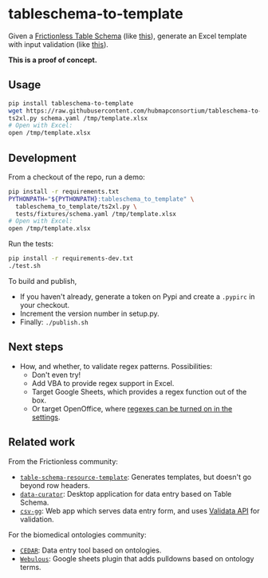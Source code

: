 # tableschema-to-template

Given a [Frictionless Table Schema](https://specs.frictionlessdata.io/table-schema/)
(like [this](https://raw.githubusercontent.com/hubmapconsortium/tableschema-to-template/main/tests/fixtures/schema.yaml)),
generate an Excel template with input validation
(like [this](https://raw.githubusercontent.com/hubmapconsortium/tableschema-to-template/main/tests/fixtures/template.xlsx)).

**This is a proof of concept.**

## Usage

```sh
pip install tableschema-to-template
wget https://raw.githubusercontent.com/hubmapconsortium/tableschema-to-template/main/tests/fixtures/schema.yaml
ts2xl.py schema.yaml /tmp/template.xlsx
# Open with Excel:
open /tmp/template.xlsx
```

## Development

From a checkout of the repo, run a demo:
```sh
pip install -r requirements.txt
PYTHONPATH="${PYTHONPATH}:tableschema_to_template" \
  tableschema_to_template/ts2xl.py \
  tests/fixtures/schema.yaml /tmp/template.xlsx
# Open with Excel:
open /tmp/template.xlsx
```

Run the tests:
```sh
pip install -r requirements-dev.txt
./test.sh
```

To build and publish,
- If you haven't already, generate a token on Pypi and create a `.pypirc` in your checkout.
- Increment the version number in setup.py.
- Finally: `./publish.sh`

## Next steps

- How, and whether, to validate regex patterns. Possibilities:
  - Don't even try!
  - Add VBA to provide regex support in Excel.
  - Target Google Sheets, which provides a regex function out of the box.
  - Or target OpenOffice, where [regexes can be turned on in the settings](https://wiki.openoffice.org/wiki/Documentation/OOo3_User_Guides/Calc_Guide/Using_regular_expressions_in_functions).

## Related work

From the Frictionless community:
- [`table-schema-resource-template`](https://pypi.org/project/table-schema-resource-template/): Generates templates, but doesn't go beyond row headers. 
- [`data-curator`](https://github.com/qcif/data-curator): Desktop application for data entry based on Table Schema.
- [`csv-gg`](https://github.com/etalab/csv-gg): Web app which serves data entry form, and uses [Validata API](https://git.opendatafrance.net/validata/) for validation. 

For the biomedical ontologies community:
- [`CEDAR`](https://more.metadatacenter.org/): Data entry tool based on ontologies.
- [`Webulous`](https://www.ebi.ac.uk/spot/webulous/): Google sheets plugin that adds pulldowns based on ontology terms.

